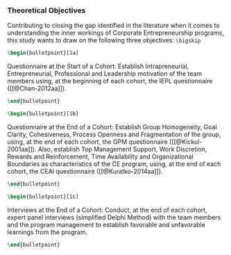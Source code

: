 ### Theoretical Objectives


Contributing to closing the gap identified in the literature when it comes to understanding the inner workings of Corporate Entrepreneurship programs, this study wants to draw on the following three objectives:
```\bigskip```

```latex
\begin{bulletpoint}[1a]
```
Questionnaire at the Start of a Cohort: Establish
Intrapreneurial, Entrepreneurial, Professional and
Leadership motivation of the team members using, at the
beginning of each cohort, the IEPL questionnaire
([[@Chan-2012aa]]).
```latex
\end{bulletpoint}
```

```latex
\begin{bulletpoint}[1b]
```
Questionnaire at the End of a Cohort: Establish Group
Homogeneity, Goal Clarity, Cohesiveness, Process Openness
and Fragmentation of the group, using, at the end of each
cohort, the GPM questionnaire ([[@Kickul-2001aa]]).  Also,
establish Top Management Support, Work Discretion,
Rewards and Reinforcement, Time Availability and
Organizational Boundaries as characteristics of the CE
program, using, at the end of each cohort, the CEAI
questionnaire  ([[@Kuratko-2014aa]]).
```latex
\end{bulletpoint}
```

```latex
\begin{bulletpoint}[1c]
```
Interviews at the End of a Cohort: Conduct, at the end of
each cohort, expert panel interviews (simplified Delphi
Method) with the team members and the program management
to establish favorable and unfavorable learnings from the
program.
```latex
\end{bulletpoint}
```



